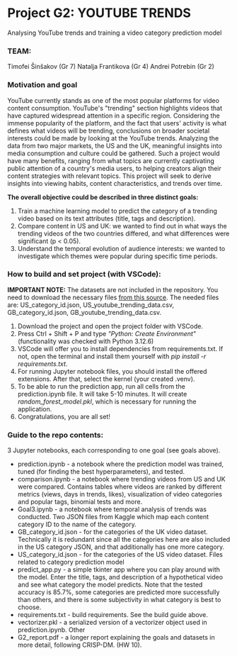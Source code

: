 # Project G2: YOUTUBE TRENDS
Analysing YouTube trends and training a video category prediction model

### TEAM:
Timofei Šinšakov (Gr 7)
Natalja Frantikova (Gr 4)
Andrei Potrebin (Gr 2)

### Motivation and goal

YouTube currently stands as one of the most popular platforms for video content consumption. YouTube's "trending" section highlights videos that have captured widespread attention in a specific region. Considering the immense popularity of the platform, and the fact that users' activity is what defines what videos will be trending, conclusions on broader societal interests could be made by looking at the YouTube trends. Analyzing the data from two major markets, the US and the UK, meaningful insights into media consumption and culture could be gathered. Such a project would have many benefits, ranging from what topics are currently captivating public attention of a country's media users, to helping creators align their content strategies with relevant topics. This project will seek to derive insights into viewing habits, content characteristics, and trends over time.

**The overall objective could be described in three distinct goals:**
1) Train a machine learning model to predict the category of a trending video based on its text attributes (title, tags and description).
2) Compare content in US and UK: we wanted to find out in what ways the trending videos of the two countries differed, and what differences were significant (p < 0.05).
3) Understand the temporal evolution of audience interests: we wanted to investigate which themes were popular during specific time periods.

### How to build and set project (with VSCode):
**IMPORTANT NOTE:** The datasets are not included in the repository. You need to download the necessary files [from this source](https://www.kaggle.com/datasets/rsrishav/youtube-trending-video-dataset?select=US_youtube_trending_data.csv). The needed files are: US_category_id.json, US_youtube_trending_data.csv, GB_category_id.json, GB_youtube_trending_data.csv.

1. Download the project and open the project folder with VSCode.
2. Press Ctrl + Shift + P and type _"Python: Create Environment"_ (functionality was checked with Python 3.12.6)
3. VSCode will offer you to install dependencies from requirements.txt. If not, open the terminal and install them yourself with _pip install -r requirements.txt_.
4. For running Jupyter notebook files, you should install the offered extensions. After that, select the kernel (your created .venv).
5. To be able to run the prediction app, run all cells from the prediction.ipynb file. It will take 5-10 minutes. It will create _random_forest_model.pkl_, which is necessary for running the application.
6. Congratulations, you are all set!

### Guide to the repo contents:

3 Jupyter notebooks, each corresponding to one goal (see goals above).
* prediction.ipynb - a notebook where the prediction model was trained, tuned (for finding the best hyperparameters), and tested.
* comparison.ipynb - a notebook where trending videos from US and UK were compared. Contains tables where videos are ranked by different metrics (views, days in trends, likes), visualization of video categories and popular tags, binomial tests and more.
* Goal3.ipynb - a notebook where temporal analysis of trends was conducted.
Two JSON files from Kaggle which map each content category ID to the name of the category.
* GB_category_id.json - for the categories of the UK video dataset. Technically it is redundant since all the categories here are also included in the US category JSON, and that additionally has one more category.
* US_category_id.json - for the categories of the US video dataset.
Files related to category prediction model
* predict_app.py - a simple tkinter app where you can play around with the model. Enter the title, tags, and description of a hypothetical video and see what category the model predicts. Note that the tested accuracy is 85.7%, some categories are predicted more successfully than others, and there is some subjectivity in what category is best to choose.
* requirements.txt - build requirements. See the build guide above.
* vectorizer.pkl - a serialized version of a vectorizer object used in prediction.ipynb.
Other
* G2_report.pdf - a longer report explaining the goals and datasets in more detail, following CRISP-DM. (HW 10).
